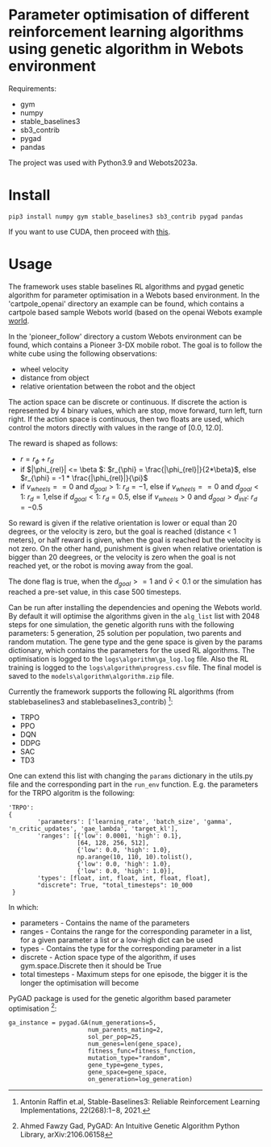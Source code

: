 # Parameter optimisation of different reinforcement learning algorithms using genetic algorithm in Webots environment

Requirements:
- gym
- numpy
- stable_baselines3
- sb3_contrib
- pygad
- pandas

The project was used with Python3.9 and Webots2023a.

# Install

`pip3 install numpy gym stable_baselines3 sb3_contrib pygad pandas`

If you want to use CUDA, then proceed with [this](https://pytorch.org/get-started/locally/).

# Usage
The framework uses stable baselines RL algorithms and pygad genetic algorithm for parameter optimisation in a Webots based environment. 
In the 'cartpole_openai' directory an example can be found, which contains a cartpole based sample Webots world (based on the openai Webots example [world](https://www.cyberbotics.com/doc/guide/samples-howto?version=master#openai_gym-wbt).

In the 'pioneer_follow' directory a custom Webots environment can be found, which contains a Pioneer 3-DX mobile robot. The goal is to follow the white cube using the following observations:
- wheel velocity
- distance from object
- relative orientation between the robot and the object

The action space can be discrete or continuous. If discrete the action is represented by 4 binary values, which are stop, move forward, turn left, turn right. If the action space is continuous, then two floats are used, which control the motors directly with values in the range of [0.0, 12.0].

The reward is shaped as follows:
- $r = r_{\phi} + r_{d}$
- if $|\phi_{rel}| <= \beta $: $r_{\phi} = \frac{|\phi_{rel}|}{2*\beta}$, else $r_{\phi} = -1 * \frac{|\phi_{rel}|}{\pi}$
- if $v_{wheels} == 0$ and $d_{goal} > 1$: $r_{d} = -1$, else if $v_{wheels} == 0$ and $d_{goal} < 1$: $r_{d} = 1$,else if $d_{goal} < 1$: $r_{d} = 0.5$, else if $v_{wheels} > 0$ and $d_{goal} > d_{init}$: $r_{d} = -0.5$

So reward is given if the relative orientation is lower or equal than 20 degrees, or the velocity is zero, but the goal is reached (distance < 1 meters), or half reward is given, when the goal is reached but the velocity is not zero. On the other hand, punishment is given when relative orientation is bigger than 20 deegrees, or the velocity is zero when the goal is not reached yet, or the robot is moving away from the goal.

The done flag is true, when the $d_{goal} >=1$ and $\bar{v} < 0.1$ or the simulation has reached a pre-set value, in this case 500 timesteps. 

Can be run after installing the dependencies and opening the Webots world. By default it will optimise the algorithms given in the `alg_list` list with 2048 steps for one simulation, the genetic algorith runs with the following parameters: 5 generation, 25 solution per population, two parents and random mutation. The gene type and the gene space is given by the params dictionary, which contains the parameters for the used RL algorithms. The optimisation is logged to the `logs\algorithm\ga_log.log` file. Also the RL training is logged to the `logs\algorithm\progress.csv` file. The final model is saved to the `models\algorithm\algorithm.zip` file.   

Currently the framework supports the following RL algorithms (from stablebaselines3 and stablebaselines3_contrib) [^1]:
- TRPO
- PPO
- DQN
- DDPG
- SAC
- TD3

One can extend this list with changing the `params` dictionary in the utils.py file and the corresponding part in the `run_env` function.  E.g. the parameters for the TRPO algoritm is the following:

```
'TRPO':
{
        'parameters': ['learning_rate', 'batch_size', 'gamma', 'n_critic_updates', 'gae_lambda', 'target_kl'],
        'ranges': [{'low': 0.0001, 'high': 0.1},
                   [64, 128, 256, 512],
                   {'low': 0.0, 'high': 1.0},
                   np.arange(10, 110, 10).tolist(),
                   {'low': 0.0, 'high': 1.0},
                   {'low': 0.0, 'high': 1.0}],
        'types': [float, int, float, int, float, float],
        "discrete": True, "total_timesteps": 10_000
 }
 ```
 In which:
 - parameters - Contains the name of the parameters
 - ranges - Contains the range for the corresponding parameter in a list, for a given parameter a list or a low-high dict can be used
 - types - Contains the type for the corresponding parameter in a list
 - discrete - Action space type of the algorithm, if uses gym.space.Discrete then it should be True
 - total timesteps - Maximum steps for one episode, the bigger it is the longer the optimisation will become
 
 PyGAD package is used for the genetic algorithm based parameter optimisation [^2]:
 
 ```
 ga_instance = pygad.GA(num_generations=5,
                       num_parents_mating=2,
                       sol_per_pop=25,
                       num_genes=len(gene_space),
                       fitness_func=fitness_function,
                       mutation_type="random",
                       gene_type=gene_types,
                       gene_space=gene_space,
                       on_generation=log_generation)
```
                                
[^1]: Antonin Raffin et.al, Stable-Baselines3: Reliable Reinforcement Learning Implementations, 22(268):1−8, 2021.
[^2]: Ahmed Fawzy Gad, PyGAD: An Intuitive Genetic Algorithm Python Library, arXiv:2106.06158 
